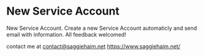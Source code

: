 # New Service Account
New Service Account.
Create a new Service Account automaticly and send email with information.
All feedback welcomed!

contact me at contact@saggiehaim.net
https://www.saggiehaim.net/
